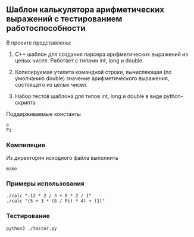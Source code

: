 ## Шаблон калькулятора арифметических выражений с тестированием работоспособности

В проекте представлены:

1. C++ шаблон для создания парсера арифметических выражений из целых чисел. Работает с типами int, long и double.

1. Копилируемая утилита командной строки, вычисляющая (по умолчанию double) значение арифметического выражения, состоящего из целых чисел.

1. Набор тестов шаблона для типов int, long и double в виде python-скрипта




Поддерживаемые константы

    e
    Pi

### Компиляция

Из директории исходного файла выполнить

    make

### Примеры использования

    ./calc "-12 * 2 / 3 + 8 * 2 / 1"
    ./calc "(5 + 3 * (8 / Pi) * 4) + (1)"

### Тестирование
    python3 ./tester.py
